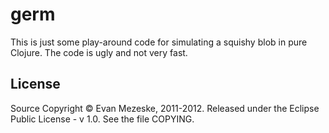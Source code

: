 # germ

This is just some play-around code for simulating a squishy blob in pure Clojure.
The code is ugly and not very fast.

##  License

Source Copyright © Evan Mezeske, 2011-2012.
Released under the Eclipse Public License - v 1.0.
See the file COPYING.
